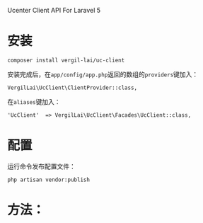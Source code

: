 Ucenter Client API For Laravel 5

# 安装

    composer install vergil-lai/uc-client
    
安装完成后，在`app/config/app.php`返回的数组的`providers`键加入：

    VergilLai\UcClient\ClientProvider::class,
    
在`aliases`键加入：

    'UcClient'  => VergilLai\UcClient\Facades\UcClient::class,
    
# 配置

运行命令发布配置文件：

    php artisan vendor:publish
    
# 方法：

